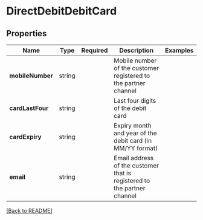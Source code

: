 # DirectDebitDebitCard



## Properties

| Name | Type | Required | Description | Examples |
|------------|:-------------:|:-------------:|-------------|:-------------:|
| **mobileNumber** | string |  | Mobile number of the customer registered to the partner channel | | |
**cardLastFour** | string |  | Last four digits of the debit card | | |
**cardExpiry** | string |  | Expiry month and year of the debit card (in MM/YY format) | | |
**email** | string |  | Email address of the customer that is registered to the partner channel | | |



[[Back to README]](../../README.md)